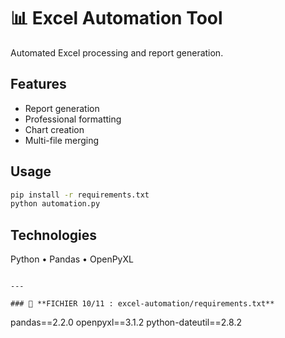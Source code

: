 # 📊 Excel Automation Tool

Automated Excel processing and report generation.

## Features
- Report generation
- Professional formatting
- Chart creation
- Multi-file merging

## Usage
```bash
pip install -r requirements.txt
python automation.py
```

## Technologies
Python • Pandas • OpenPyXL
```

---

### 📄 **FICHIER 10/11 : excel-automation/requirements.txt**
```
pandas==2.2.0
openpyxl==3.1.2
python-dateutil==2.8.2
